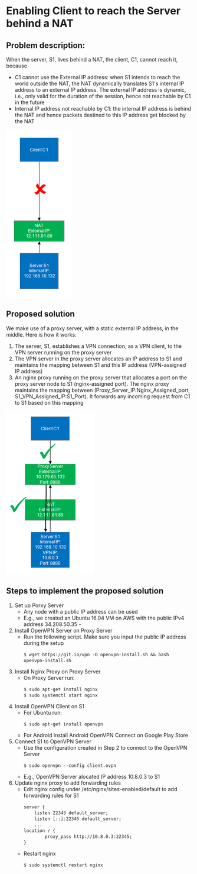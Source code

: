 
# Enabling Client to reach the Server behind a NAT

## Problem description:
When the server, S1, lives behind a NAT, the client, C1, cannot reach it, because
-	C1 cannot use the External IP address: when S1 intends to reach the world outside the NAT, the NAT dynamically translates S1's internal IP address to an external IP address. The external IP address is dynamic, i.e., only valid for the duration of the session, hence not reachable by C1 in the future
-	Internal IP address not reachable by C1: the internal IP address is behind the NAT and hence packets destined to this IP address get blocked by the NAT
	
![image](ProblemDescription.PNG)

## Proposed solution
We make use of a proxy server, with a static external IP address, in the middle. Here is how it works:
1.   The server, S1, establishes a VPN connection, as a VPN client, to the VPN server running on the proxy server
2.   The VPN server in the proxy server allocates an IP address to S1 and maintains the mapping between S1 and this IP address (VPN-assigned IP address)
3.   An nginx proxy running on the proxy server that allocates a port on the proxy server node to S1 (nginx-assigned port). The nginx proxy maintains the mapping between (Proxy_Server_IP:Nginx_Assigned_port, S1_VPN_Assigned_IP:S1_Port). It forwards any incoming request from C1 to S1 based on this mapping

![image](ProposedSolution.PNG)

## Steps to implement the proposed solution
1. Set up Porxy Server
    - Any node with a public IP address can be used
    - E.g., we created an Ubuntu 16.04 VM on AWS with the public IPv4 address 34.208.50.35    - 
2. Install OpenVPN Server on Proxy Server
    - Run the following script. Make sure you input the public IP address during the setup
        ```
        $ wget https://git.io/vpn -O openvpn-install.sh && bash openvpn-install.sh
        ```
3. Install Nginx Proxy on Proxy Server
    - On Proxy Server run:
        ```
        $ sudo apt-get install nginx
        $ sudo systemctl start nginx
        ```
4. Install OpenVPN Client on S1
    - For Ubuntu run:
        ```
        $ sudo apt-get install openvpn
        ```
    - For Android install Android OpenVPN Connect on Google Play Store
5.  Connect S1 to OpenVPN Server
    - Use the configuration created in Step 2 to connect to the OpenVPN Server
        ```
        $ sudo openvpn --config client.ovpn
        ```
    - E.g., OpenVPN Server alocated IP address 10.8.0.3 to S1
6.  Update nginx proxy to add forwarding rules
    - Edit nginx config under /etc/nginx/sites-enabled/default to add forwarding rules for S1
        ```
        server {
            listen 22345 default_server;
            listen [::]:22345 default_server;
            ...
        location / {
                proxy_pass http://10.8.0.3:22345;
        }
        ```
    -  Restart nginx
        ```
        $ sudo systemctl restart nginx
        ```
